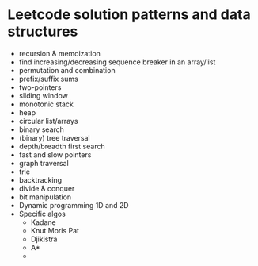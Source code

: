 # Leetcode solution patterns and data structures

* recursion & memoization
* find increasing/decreasing sequence breaker in an array/list
* permutation and combination
* prefix/suffix sums
* two-pointers
* sliding window
* monotonic stack
* heap
* circular list/arrays
* binary search
* (binary) tree traversal
* depth/breadth first search
* fast and slow pointers
* graph traversal
* trie
* backtracking
* divide & conquer
* bit manipulation
* Dynamic programming 1D and 2D
* Specific algos
  * Kadane
  * Knut Moris Pat
  * Djikistra
  * A*
  * 